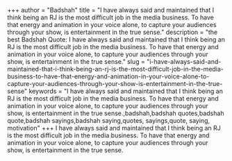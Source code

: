 +++
author = "Badshah"
title = "I have always said and maintained that I think being an RJ is the most difficult job in the media business. To have that energy and animation in your voice alone, to capture your audiences through your show, is entertainment in the true sense."
description = "the best Badshah Quote: I have always said and maintained that I think being an RJ is the most difficult job in the media business. To have that energy and animation in your voice alone, to capture your audiences through your show, is entertainment in the true sense."
slug = "i-have-always-said-and-maintained-that-i-think-being-an-rj-is-the-most-difficult-job-in-the-media-business-to-have-that-energy-and-animation-in-your-voice-alone-to-capture-your-audiences-through-your-show-is-entertainment-in-the-true-sense"
keywords = "I have always said and maintained that I think being an RJ is the most difficult job in the media business. To have that energy and animation in your voice alone, to capture your audiences through your show, is entertainment in the true sense.,badshah,badshah quotes,badshah quote,badshah sayings,badshah saying,quotes, sayings,quote, saying, motivation"
+++
I have always said and maintained that I think being an RJ is the most difficult job in the media business. To have that energy and animation in your voice alone, to capture your audiences through your show, is entertainment in the true sense.
